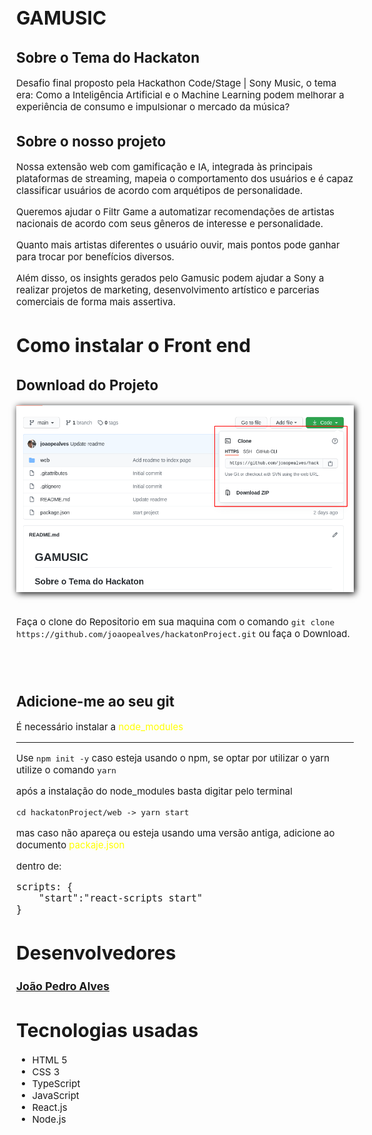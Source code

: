 # GAMUSIC
<style>
    body{
        font-size: 15px;
    }
</style>
## Sobre o Tema do Hackaton

Desafio final proposto pela Hackathon Code/Stage | Sony Music, o tema era: Como a Inteligência Artificial e o Machine Learning podem melhorar a experiência de consumo e impulsionar o mercado da música?

## Sobre o nosso projeto

Nossa extensão web com gamificação e IA, integrada às principais plataformas de streaming, mapeia o comportamento dos usuários e é capaz classificar usuários de acordo com arquétipos de personalidade.

Queremos ajudar o Filtr Game a automatizar recomendações de artistas nacionais de acordo com seus gêneros de interesse e personalidade.

Quanto mais artistas diferentes o usuário ouvir, mais pontos pode ganhar para trocar por benefícios diversos.

Além disso, os insights gerados pelo Gamusic podem ajudar a Sony a realizar projetos de marketing, desenvolvimento artístico e parcerias comerciais de forma mais assertiva.

<h1> Como instalar o Front end</h1>
<h2>Download do Projeto</h2>
    <img src="gitDocs/clone_download.png" alt="" srcset="" style="box-shadow: 2px 2px 10px black">
    <br><br>
    <p style="font-size:15px">Faça o clone do Repositorio em sua maquina com o comando <code>git clone https://github.com/joaopealves/hackatonProject.git</code> ou faça o Download.</p>
<br><br>
<h2><strong>Adicione-me ao seu git</strong></h2>


<p style="font-size:15px;">É necessário instalar a <span style="color: yellow; ">node_modules</span></p>
<hr>

Use <code>npm init -y</code> caso esteja usando o npm, se optar por utilizar o yarn utilize o comando <code>yarn</code>

<p>após a instalação do node_modules basta digitar pelo terminal</p>

    cd hackatonProject/web -> yarn start

mas caso não apareça ou esteja usando uma versão antiga, adicione ao documento <span style="color:yellow;">packaje.json</span>

dentro de:     
<pre>scripts: {
    "start":"react-scripts start"
}</pre>

# Desenvolvedores

### [João Pedro Alves](https://github.com/joaopealves)


# Tecnologias usadas

<ul>
    <li>HTML 5</li>
    <li>CSS 3 </li>
    <li>TypeScript</li>
    <li>JavaScript</li>
    <li>React.js</li>
    <li>Node.js</li>
</ul>
